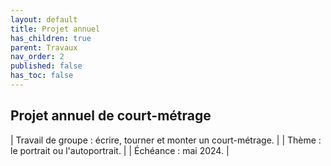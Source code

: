 ```yaml
---
layout: default
title: Projet annuel
has_children: true
parent: Travaux
nav_order: 2
published: false
has_toc: false
---
```

## Projet annuel de court-métrage

| Travail de groupe : écrire, tourner et monter un court-métrage. | 
| Thème : le portrait ou l'autoportrait. | 
| Échéance : mai 2024. | 